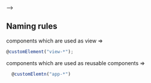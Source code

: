<!-- 
+ player 기능 추가하려면
https://dev.twitch.tv/docs/embed/video-and-clips/

View 철학

어떤 논리로 가지고 있으면 안 됌
하나의 state actor로서 받은 데이터를 보여주고, 처리할 call만 보낼 수 있음

  window.user을 없앤 이유가 이것이다.


access token check flow

App.state.ts 참고 (actions들은 App.ts참고);

1.app에서 idb조회
2. idb에 accesstoken이 없거나 유효하지 않으면 web에 요청 버튼 생성
3. 버튼을 누르면 web에 열리고 authorization 진행
4. auth 성공 후 preload통해서 index.ts에게 전달
5. index.ts는 worker에게 저장시키라고 명령
  index.ts은 전달받은 access token을 app에게 전달

만약 2번에서 유효하면 바로 main views생성


localserver가 src기준으로 serve

app file naming
view 내 view들 
  
  tag name: view-{filename to kebob case}
  
  filename: camel case

  classname: {filename}

component내 view들

  tag name: component-{filename to kebob case}
  
  filename: camel case

  classname: {filename}


신기하게 아래 코드를 통해 transition이 한번만 실행된다
```js
setTimeout(() => {
      console.log("change")
      this._service.send("token is")
      this._service.send("request data to worker")
      this._service.send("first complete")
    }, 2000)
```


도저히 못 찾겠다..
지금 기술적으로 불가능한 것은

팔로우 신청/취소
트위치 플레이어내 신청/취소

트위치가 공식적으로 api endpoint외의 것들은 다 끊어버림 (gql같은거)

그래서 그냥 제한적으로 서비스 제공하자

component간 소통은 필요없다. 그냥 reactive variable와 custom event handler로 핸들링하면 되는데!


response body관련
https://stackoverflow.com/questions/67593519/how-can-i-get-response-body-response-text-in-electron-from-headers


<!-- chrome API에서 webRequest를 통해 response body를 가져오는 방법을 아는데
같은 크로미움 엔진을 쓰는 electron이 이 body를 제공하지 않는다길래 적잖아 당홯하고 시간을 엄청 허비했다 (3~4시간)
근데... 그냥 type checking무시하고 사용하니 해결됐다 ㅡㅡ --> -->


## Naming rules

components which are used as view => 

```js
@customElement("view-*");
```

components which are used as reusable components => 

```js
  @customElemtn("app-*")
```